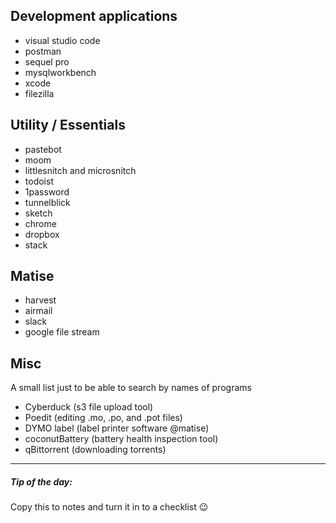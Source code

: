 ## Development applications

- visual studio code
- postman
- sequel pro
- mysqlworkbench
- xcode
- filezilla

## Utility / Essentials

- pastebot
- moom
- littlesnitch and microsnitch
- todoist
- 1password
- tunnelblick
- sketch
- chrome
- dropbox
- stack

## Matise

- harvest
- airmail
- slack
- google file stream


## Misc
A small list just to be able to search by names of programs

- Cyberduck (s3 file upload tool)
- Poedit (editing .mo, .po, and .pot files)
- DYMO label (label printer software @matise)
- coconutBattery (battery health inspection tool)
- qBittorrent (downloading torrents)

---

##### Tip of the day:

Copy this to notes and turn it in to a checklist 😉
